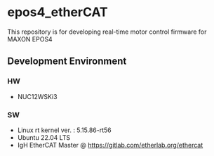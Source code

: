 # epos4_etherCAT
This repository is for developing real-time motor control firmware for MAXON EPOS4

## Development Environment
### HW
- NUC12WSKi3
  
### SW
- Linux rt kernel ver. : 5.15.86-rt56
- Ubuntu 22.04 LTS
- IgH EtherCAT Master @ https://gitlab.com/etherlab.org/ethercat
